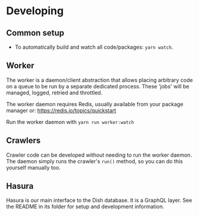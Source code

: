 # Developing

## Common setup

- To automatically build and watch all code/packages: `yarn watch`.

## Worker

The worker is a daemon/client abstraction that allows placing arbitrary code on a
queue to be run by a separate dedicated process. These 'jobs' will be managed, logged,
retried and throttled.

The worker daemon requires Redis, usually available from your package manager or: https://redis.io/topics/quickstart

Run the worker daemon with `yarn run worker:watch`

## Crawlers

Crawler code can be developed without needing to run the worker daemon. The daemon simply
runs the crawler's `run()` method, so you can do this yourself manually too.

## Hasura

Hasura is our main interface to the Dish database. It is a GraphQL layer. See the README
in its folder for setup and development information.

